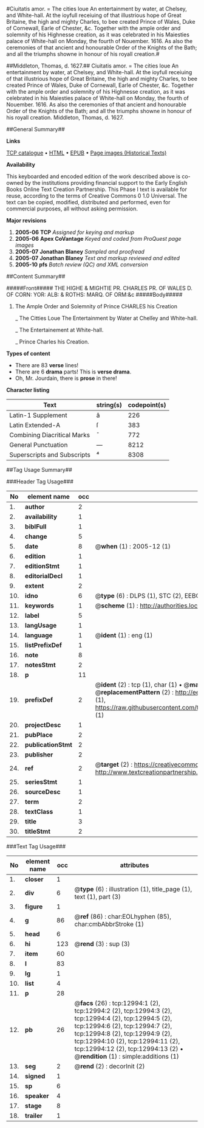 #Ciuitatis amor. = The cities loue An entertainment by water, at Chelsey, and White-hall. At the ioyfull receiuing of that illustrious hope of Great Britaine, the high and mighty Charles, to bee created Prince of Wales, Duke of Cornewall, Earle of Chester, &c. Together with the ample order and solemnity of his Highnesse creation, as it was celebrated in his Maiesties palace of White-hall on Monday, the fourth of Nouember. 1616. As also the ceremonies of that ancient and honourable Order of the Knights of the Bath; and all the triumphs showne in honour of his royall creation.#

##Middleton, Thomas, d. 1627.##
Ciuitatis amor. = The cities loue An entertainment by water, at Chelsey, and White-hall. At the ioyfull receiuing of that illustrious hope of Great Britaine, the high and mighty Charles, to bee created Prince of Wales, Duke of Cornewall, Earle of Chester, &c. Together with the ample order and solemnity of his Highnesse creation, as it was celebrated in his Maiesties palace of White-hall on Monday, the fourth of Nouember. 1616. As also the ceremonies of that ancient and honourable Order of the Knights of the Bath; and all the triumphs showne in honour of his royall creation.
Middleton, Thomas, d. 1627.

##General Summary##

**Links**

[TCP catalogue](http://www.ota.ox.ac.uk/tcp/)  • 
[HTML](http://tei.it.ox.ac.uk/tcp/Texts-HTML/free/A07/A07494.html)  • 
[EPUB](http://tei.it.ox.ac.uk/tcp/Texts-EPUB/free/A07/A07494.epub) • 
[Page images (Historical Texts)](https://data.historicaltexts.jisc.ac.uk/view?pubId=eebo-99847926e&pageId=eebo-99847926e-12994-1)

**Availability**

This keyboarded and encoded edition of the
	       work described above is co-owned by the institutions
	       providing financial support to the Early English Books
	       Online Text Creation Partnership. This Phase I text is
	       available for reuse, according to the terms of Creative
	       Commons 0 1.0 Universal. The text can be copied,
	       modified, distributed and performed, even for
	       commercial purposes, all without asking permission.

**Major revisions**

1. __2005-06__ __TCP__ *Assigned for keying and markup*
1. __2005-06__ __Apex CoVantage__ *Keyed and coded from ProQuest page images*
1. __2005-07__ __Jonathan Blaney__ *Sampled and proofread*
1. __2005-07__ __Jonathan Blaney__ *Text and markup reviewed and edited*
1. __2005-10__ __pfs__ *Batch review (QC) and XML conversion*

##Content Summary##

#####Front#####
THE HIGHE & MIGHTIE PR. CHARLES PR. OF WALES D. OF CORN: YOR: ALB: & ROTHS:  MARQ. OF ORM:&c
#####Body#####

1. The Ample Order and Solemnity of Prince CHARLES his Creation

    _ The Citties Loue The Entertainment by Water at Chelſey and White-hall.

    _ The Entertainement at White-hall.

    _ Prince Charles his Creation.

**Types of content**

  * There are 83 **verse** lines!
  * There are 6 **drama** parts! This is **verse drama**.
  * Oh, Mr. Jourdain, there is **prose** in there!

**Character listing**


|Text|string(s)|codepoint(s)|
|---|---|---|
|Latin-1 Supplement|â|226|
|Latin Extended-A|ſ|383|
|Combining             Diacritical Marks|̄|772|
|General Punctuation|—|8212|
|Superscripts             and Subscripts|⁴|8308|

##Tag Usage Summary##

###Header Tag Usage###

|No|element name|occ|attributes|
|---|---|---|---|
|1.|__author__|2||
|2.|__availability__|1||
|3.|__biblFull__|1||
|4.|__change__|5||
|5.|__date__|8| @__when__ (1) : 2005-12 (1)|
|6.|__edition__|1||
|7.|__editionStmt__|1||
|8.|__editorialDecl__|1||
|9.|__extent__|2||
|10.|__idno__|6| @__type__ (6) : DLPS (1), STC (2), EEBO-CITATION (1), PROQUEST (1), VID (1)|
|11.|__keywords__|1| @__scheme__ (1) : http://authorities.loc.gov/ (1)|
|12.|__label__|5||
|13.|__langUsage__|1||
|14.|__language__|1| @__ident__ (1) : eng (1)|
|15.|__listPrefixDef__|1||
|16.|__note__|8||
|17.|__notesStmt__|2||
|18.|__p__|11||
|19.|__prefixDef__|2| @__ident__ (2) : tcp (1), char (1)  •  @__matchPattern__ (2) : ([0-9\-]+):([0-9IVX]+) (1), (.+) (1)  •  @__replacementPattern__ (2) : http://eebo.chadwyck.com/downloadtiff?vid=$1&page=$2 (1), https://raw.githubusercontent.com/textcreationpartnership/Texts/master/tcpchars.xml#$1 (1)|
|20.|__projectDesc__|1||
|21.|__pubPlace__|2||
|22.|__publicationStmt__|2||
|23.|__publisher__|2||
|24.|__ref__|2| @__target__ (2) : https://creativecommons.org/publicdomain/zero/1.0/ (1), http://www.textcreationpartnership.org/docs/. (1)|
|25.|__seriesStmt__|1||
|26.|__sourceDesc__|1||
|27.|__term__|2||
|28.|__textClass__|1||
|29.|__title__|3||
|30.|__titleStmt__|2||


###Text Tag Usage###

|No|element name|occ|attributes|
|---|---|---|---|
|1.|__closer__|1||
|2.|__div__|6| @__type__ (6) : illustration (1), title_page (1), text (1), part (3)|
|3.|__figure__|1||
|4.|__g__|86| @__ref__ (86) : char:EOLhyphen (85), char:cmbAbbrStroke (1)|
|5.|__head__|6||
|6.|__hi__|123| @__rend__ (3) : sup (3)|
|7.|__item__|60||
|8.|__l__|83||
|9.|__lg__|1||
|10.|__list__|4||
|11.|__p__|28||
|12.|__pb__|26| @__facs__ (26) : tcp:12994:1 (2), tcp:12994:2 (2), tcp:12994:3 (2), tcp:12994:4 (2), tcp:12994:5 (2), tcp:12994:6 (2), tcp:12994:7 (2), tcp:12994:8 (2), tcp:12994:9 (2), tcp:12994:10 (2), tcp:12994:11 (2), tcp:12994:12 (2), tcp:12994:13 (2)  •  @__rendition__ (1) : simple:additions (1)|
|13.|__seg__|2| @__rend__ (2) : decorInit (2)|
|14.|__signed__|1||
|15.|__sp__|6||
|16.|__speaker__|4||
|17.|__stage__|8||
|18.|__trailer__|1||
